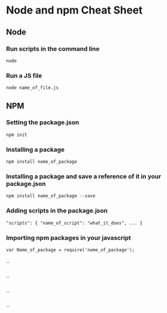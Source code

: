 # Node and npm Cheat Sheet

## Node 

### Run scripts in the command line

`node`

### Run a JS file

`node name_of_file.js`

## NPM

### Setting the package.json

`npm init`

### Installing a package

`npm install name_of_package`

### Installing a package and save a reference of it in your package.json

`npm install name_of_package --save`

### Adding scripts in the package.json

`"scripts": { "name_of_script": "what_it_does", ... }`

### Importing npm packages in your javascript

`var Name_of_package = require('name_of_package');`

###

``

###

``

###

``

###

``